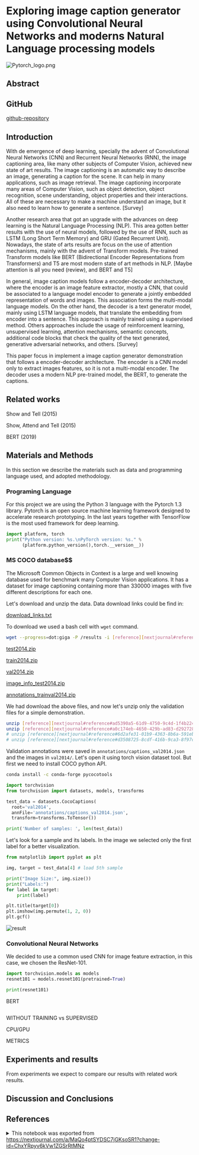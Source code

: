 # Exploring image caption generator using Convolutional Neural Networks and moderns Natural Language processing models

![Pytorch_logo.png][nextjournal#file#99d957af-fae0-41ea-afab-949696fd3c60]

## Abstract

## GitHub

[github-repository][nextjournal#github-repository#d9732e58-bbf7-40c8-81e0-60e79db38101]

## Introduction

With de emergence of deep learning, specially the advent of Convolutional Neural Networks (CNN) and Recurrent Neural Networks (RNN), the image captioning area, like many other subjects of Computer Vision, achieved new state of art results. The image captioning is an automatic way to describe an image, generating a caption for the scene. It can help in many applications, such as image retrieval. The image captioning incorporate many areas of Computer Vision, such as object detection, object recognition, scene understanding, object properties and their interactions. All of these are necessary to make a machine understand an image, but  it also need to learn how to generate a sentence. \[Survey\]

Another research area that got an upgrade with the advances on deep learning is the Natural Language Processing (NLP). This area gotten better results with the use of neural models, followed by the use of RNN, such as LSTM (Long Short Term Memory) and GRU (Gated Recurrent Unit). Nowadays, the state of arts results are focus on the use of attention mechanisms, mainly with the advent of Transform models. Pre-trained Transform models like BERT (Bidirectional Encoder Representations from Transformers) and T5 are most modern state of art methods in NLP. \[Maybe attention is all you need (review), and BERT and T5\]

In general, image caption models follow a encoder-decoder architecture, where the encoder is an image feature extractor, mostly a CNN, that could be associated to a language model encoder to generate a jointly embedded representation of words and images. This association forms the multi-modal language models. On the other hand, the decoder is a text generator model, mainly using LSTM language models, that translate the embedding from encoder into a sentence. This approach is mainly trained using a supervised method. Others approaches include the usage of reinforcement learning, unsupervised learning, attention mechanisms, semantic concepts, additional code blocks that check the quality of the text generated, generative adversarial networks, and others. \[Survey\]

This paper focus in implement a image caption generator demonstration that follows a encoder-decoder architecture. The encoder is a CNN model only to extract images features, so it is not a multi-modal encoder. The decoder uses a modern NLP pre-trained model, the BERT, to generate the captions.  

## Related works

Show and Tell (2015)

Show, Attend and Tell (2015)

BERT (2019)

## Materials and Methods

In this section we describe the materials such as data and programming language used, and adopted methodology.

### Programing Language

For this project we are using the Python 3 language with the Pytorch 1.3 library. Pytorch is an open source machine learning framework designed to accelerate research prototyping. In the last years together with TensorFlow is the most used framework for deep learning.

```python id=2cc038ea-4dad-4cd3-b255-e4fe2c4cc404
import platform, torch
print("Python version: %s.\nPyTorch version: %s." %
      (platform.python_version(),torch.__version__))
```

### MS COCO database$$

The Microsoft Common Objects in Context is a large and well knowing database used for benchmark many Computer Vision applications.  It has a dataset for image captioning containing more than 330000 images with five different descriptions for each one. 

Let's download and unzip the data. Data download links could be find in:

[download_links.txt][nextjournal#file#71ddd10c-207a-4473-a709-8e43c3eb46d2]

To download we used a bash cell with `wget` command.

```bash id=150585be-fcca-4821-a1da-b91a650f258a
wget --progress=dot:giga -P /results -i [reference][nextjournal#reference#c52b7b53-f891-40b3-b443-eba915e57b98]
```

[test2014.zip][nextjournal#output#150585be-fcca-4821-a1da-b91a650f258a#test2014.zip]

[train2014.zip][nextjournal#output#150585be-fcca-4821-a1da-b91a650f258a#train2014.zip]

[val2014.zip][nextjournal#output#150585be-fcca-4821-a1da-b91a650f258a#val2014.zip]

[image_info_test2014.zip][nextjournal#output#150585be-fcca-4821-a1da-b91a650f258a#image_info_test2014.zip]

[annotations_trainval2014.zip][nextjournal#output#150585be-fcca-4821-a1da-b91a650f258a#annotations_trainval2014.zip]

We had download the above files, and now let's unzip only the validation files for a simple demonstration.

```bash id=933c43f5-42db-4187-81de-b96ec6ce3a86
unzip [reference][nextjournal#reference#ad5390a5-61d9-4750-9c4d-1f4b22449c91]
unzip [reference][nextjournal#reference#a0c174eb-4650-429b-ad83-d292728d56ac]
# unzip [reference][nextjournal#reference#6d2afe31-01b9-4363-8b6a-591ebbc22e22]
# unzip [reference][nextjournal#reference#d3508725-8cdf-416b-9ca3-8f97cca1a142]
```

Validation annotations were saved in `annotations/captions_val2014.json` and the images in `val2014/`. Let's open it using torch vision dataset tool. But first we need to install COCO python API.

```bash id=8c1ea37e-ca3e-4f9e-b718-cb31d20e8d55
conda install -c conda-forge pycocotools
```

```python id=aaaed38c-05c0-4ad8-9d5a-f1e42eb52dd8
import torchvision 
from torchvision import datasets, models, transforms

test_data = datasets.CocoCaptions(
  root='val2014',
  annFile='annotations/captions_val2014.json',
  transform=transforms.ToTensor())

print('Number of samples: ', len(test_data))
```

Let's look for a sample and its labels. In the image we selected only the first label for a better visualization.

```python id=a2a64983-107b-43ec-9a66-79e88e1b533b
from matplotlib import pyplot as plt

img, target = test_data[4] # load 5th sample

print("Image Size:", img.size())
print("Labels:")
for label in target:
	print(label)

plt.title(target[0])
plt.imshow(img.permute(1, 2, 0))
plt.gcf()
```

![result][nextjournal#output#a2a64983-107b-43ec-9a66-79e88e1b533b#result]

### Convolutional Neural Networks

We decided to use a common used CNN for image feature extraction, in this case, we chosen the ResNet-101.

```python id=8697ac42-8bc8-4586-afaf-a41829beb77c
import torchvision.models as models
resnet101 = models.resnet101(pretrained=True)
```

```python id=f14263af-258c-4c75-bfa9-d8334becc3a0
print(resnet101)
```

BERT

```python id=78d7615a-47aa-4287-a958-e662e7f681fe
```

WITHOUT TRAINING vs SUPERVISED

CPU/GPU

METRICS

## Experiments and results

From experiments we expect to compare our results with related work results.

## Discussion and Conclusions

## References

[nextjournal#file#99d957af-fae0-41ea-afab-949696fd3c60]:
<https://nextjournal.com/data/Qmf3UDWgi8zVgPR6Mo6ebVgzSpufsiELMRWdu2aa8nysTb?filename=Pytorch_logo.png&content-type=image/png> (Vinyals et al - Show and Tell: A Neural Image Caption Generator \(2015\).)

[nextjournal#github-repository#d9732e58-bbf7-40c8-81e0-60e79db38101]:
<https://github.com/LuizPitaAlmeida/image_caption_generator>

[nextjournal#file#71ddd10c-207a-4473-a709-8e43c3eb46d2]:
<https://nextjournal.com/data/QmbGGMwq9367tBsBRwFjbuHjUj5qDQcqTQQST41nMf7JYi?filename=download_links.txt&content-type=text/plain>

[nextjournal#reference#c52b7b53-f891-40b3-b443-eba915e57b98]:
<#nextjournal#reference#c52b7b53-f891-40b3-b443-eba915e57b98>

[nextjournal#output#150585be-fcca-4821-a1da-b91a650f258a#test2014.zip]:
<https://nextjournal.com/data/Qme9KeWLidXoPmduo2TGHMGfQtfCefn4sy6KE5TwbqtrZ4?filename=test2014.zip&content-type=application/zip>

[nextjournal#output#150585be-fcca-4821-a1da-b91a650f258a#train2014.zip]:
<https://nextjournal.com/data/QmeMH1Pqjr7Q2MjZCkz1j8sd8HHFpoPDqTAiTLSwYNw6Rr?filename=train2014.zip&content-type=application/zip>

[nextjournal#output#150585be-fcca-4821-a1da-b91a650f258a#val2014.zip]:
<https://nextjournal.com/data/QmfUY9ceVUXAshr5KpbkBzgjWe1KLhSXZgvtu8THbJr5BM?filename=val2014.zip&content-type=application/zip>

[nextjournal#output#150585be-fcca-4821-a1da-b91a650f258a#image_info_test2014.zip]:
<https://nextjournal.com/data/QmWkJfmR5ehN6rVwvXMFDqv9p1NDDTYVFLJ9e6xMrUZoRJ?filename=image_info_test2014.zip&content-type=application/zip>

[nextjournal#output#150585be-fcca-4821-a1da-b91a650f258a#annotations_trainval2014.zip]:
<https://nextjournal.com/data/QmNYeNZtarkaCjdmYAribzgQfNMyc3WnATZuswjPxFa7hz?filename=annotations_trainval2014.zip&content-type=application/zip>

[nextjournal#reference#ad5390a5-61d9-4750-9c4d-1f4b22449c91]:
<#nextjournal#reference#ad5390a5-61d9-4750-9c4d-1f4b22449c91>

[nextjournal#reference#a0c174eb-4650-429b-ad83-d292728d56ac]:
<#nextjournal#reference#a0c174eb-4650-429b-ad83-d292728d56ac>

[nextjournal#reference#6d2afe31-01b9-4363-8b6a-591ebbc22e22]:
<#nextjournal#reference#6d2afe31-01b9-4363-8b6a-591ebbc22e22>

[nextjournal#reference#d3508725-8cdf-416b-9ca3-8f97cca1a142]:
<#nextjournal#reference#d3508725-8cdf-416b-9ca3-8f97cca1a142>

[nextjournal#output#a2a64983-107b-43ec-9a66-79e88e1b533b#result]:
<https://nextjournal.com/data/QmZsqhSmCKSPtnVkgTDTz7TxhwkMLwQN4miZwz2BsAku5j?content-type=image/svg%2Bxml>

<details id="com.nextjournal.article">
<summary>This notebook was exported from <a href="https://nextjournal.com/a/MaQo4ptSYDSC7jGKsoSR1?change-id=ChxYRpyv6kVw1ZGSrRtMNz">https://nextjournal.com/a/MaQo4ptSYDSC7jGKsoSR1?change-id=ChxYRpyv6kVw1ZGSrRtMNz</a></summary>

```edn nextjournal-metadata
{:article
 {:settings nil,
  :nodes
  {"150585be-fcca-4821-a1da-b91a650f258a"
   {:compute-ref #uuid "b3f96275-e5ba-4896-be82-e74f77d81b8d",
    :exec-duration 742826,
    :id "150585be-fcca-4821-a1da-b91a650f258a",
    :kind "code",
    :locked? true,
    :output-log-lines {:stdout 865},
    :runtime [:runtime "3fa4d222-d6e3-4a8f-9cd1-ac490a7b3325"],
    :stdout-collapsed? false},
   "2cc038ea-4dad-4cd3-b255-e4fe2c4cc404"
   {:compute-ref #uuid "be0da0bd-0661-4e5f-8f97-b2d2285a5b7e",
    :exec-duration 925,
    :id "2cc038ea-4dad-4cd3-b255-e4fe2c4cc404",
    :kind "code",
    :output-log-lines {:stdout 3},
    :refs (),
    :runtime [:runtime "3fa4d222-d6e3-4a8f-9cd1-ac490a7b3325"]},
   "3fa4d222-d6e3-4a8f-9cd1-ac490a7b3325"
   {:environment
    [:environment
     {:article/nextjournal.id
      #uuid "5b5615a1-6b2b-4cef-9620-9858a4f0f2f3",
      :change/nextjournal.id
      #uuid "5df706bf-9a09-43e3-8de2-ff9647fb5215",
      :node/id "24f5f730-f1c8-497a-a1e7-b5b623450b49"}],
    :environment? true,
    :id "3fa4d222-d6e3-4a8f-9cd1-ac490a7b3325",
    :kind "runtime",
    :language "python",
    :name "PyTorch",
    :type :nextjournal,
    :runtime/mounts
    [{:src [:node "d9732e58-bbf7-40c8-81e0-60e79db38101"],
      :dest "/image_caption_generator"}]},
   "6d2afe31-01b9-4363-8b6a-591ebbc22e22"
   {:id "6d2afe31-01b9-4363-8b6a-591ebbc22e22",
    :kind "reference",
    :link
    [:output
     "150585be-fcca-4821-a1da-b91a650f258a"
     "image_info_test2014.zip"]},
   "71ddd10c-207a-4473-a709-8e43c3eb46d2"
   {:id "71ddd10c-207a-4473-a709-8e43c3eb46d2", :kind "file"},
   "78d7615a-47aa-4287-a958-e662e7f681fe"
   {:id "78d7615a-47aa-4287-a958-e662e7f681fe",
    :kind "code",
    :runtime [:runtime "3fa4d222-d6e3-4a8f-9cd1-ac490a7b3325"]},
   "8697ac42-8bc8-4586-afaf-a41829beb77c"
   {:compute-ref #uuid "da6e20fa-e546-4c8b-a218-414ed7e4cc17",
    :exec-duration 9158,
    :id "8697ac42-8bc8-4586-afaf-a41829beb77c",
    :kind "code",
    :output-log-lines {:stdout 3},
    :runtime [:runtime "3fa4d222-d6e3-4a8f-9cd1-ac490a7b3325"]},
   "8c1ea37e-ca3e-4f9e-b718-cb31d20e8d55"
   {:compute-ref #uuid "48fc9194-1c55-43a2-a85c-513319d2e73b",
    :exec-duration 50258,
    :id "8c1ea37e-ca3e-4f9e-b718-cb31d20e8d55",
    :kind "code",
    :locked? false,
    :output-log-lines {:stdout 66},
    :runtime [:runtime "3fa4d222-d6e3-4a8f-9cd1-ac490a7b3325"]},
   "933c43f5-42db-4187-81de-b96ec6ce3a86"
   {:compute-ref #uuid "05406a08-27b8-4c33-b62e-ba9b94ac6b3d",
    :exec-duration 170863,
    :id "933c43f5-42db-4187-81de-b96ec6ce3a86",
    :kind "code",
    :locked? false,
    :output-log-lines {:stdout 40514},
    :runtime [:runtime "3fa4d222-d6e3-4a8f-9cd1-ac490a7b3325"]},
   "99d957af-fae0-41ea-afab-949696fd3c60"
   {:id "99d957af-fae0-41ea-afab-949696fd3c60", :kind "file"},
   "a0c174eb-4650-429b-ad83-d292728d56ac"
   {:id "a0c174eb-4650-429b-ad83-d292728d56ac",
    :kind "reference",
    :link
    [:output "150585be-fcca-4821-a1da-b91a650f258a" "val2014.zip"]},
   "a2a64983-107b-43ec-9a66-79e88e1b533b"
   {:compute-ref #uuid "dfff63a8-6ac7-4f6d-88f0-2932e6ea7c8b",
    :exec-duration 1833,
    :id "a2a64983-107b-43ec-9a66-79e88e1b533b",
    :kind "code",
    :output-log-lines {:stdout 8},
    :runtime [:runtime "3fa4d222-d6e3-4a8f-9cd1-ac490a7b3325"]},
   "aaaed38c-05c0-4ad8-9d5a-f1e42eb52dd8"
   {:compute-ref #uuid "11f7d8b2-b4dd-4ae8-b9af-59bcfbd82105",
    :exec-duration 1112,
    :id "aaaed38c-05c0-4ad8-9d5a-f1e42eb52dd8",
    :kind "code",
    :output-log-lines {:stdout 6},
    :runtime [:runtime "3fa4d222-d6e3-4a8f-9cd1-ac490a7b3325"]},
   "ad5390a5-61d9-4750-9c4d-1f4b22449c91"
   {:id "ad5390a5-61d9-4750-9c4d-1f4b22449c91",
    :kind "reference",
    :link
    [:output
     "150585be-fcca-4821-a1da-b91a650f258a"
     "annotations_trainval2014.zip"]},
   "c52b7b53-f891-40b3-b443-eba915e57b98"
   {:id "c52b7b53-f891-40b3-b443-eba915e57b98",
    :kind "reference",
    :link [:output "71ddd10c-207a-4473-a709-8e43c3eb46d2" nil]},
   "d3508725-8cdf-416b-9ca3-8f97cca1a142"
   {:id "d3508725-8cdf-416b-9ca3-8f97cca1a142",
    :kind "reference",
    :link
    [:output "150585be-fcca-4821-a1da-b91a650f258a" "test2014.zip"]},
   "d9732e58-bbf7-40c8-81e0-60e79db38101"
   {:id "d9732e58-bbf7-40c8-81e0-60e79db38101",
    :kind "github-repository",
    :ref "master"},
   "f14263af-258c-4c75-bfa9-d8334becc3a0"
   {:compute-ref #uuid "2fa5b049-72d3-476f-ab0c-cc06f3ab3a36",
    :exec-duration 455,
    :id "f14263af-258c-4c75-bfa9-d8334becc3a0",
    :kind "code",
    :output-log-lines {:stdout 330},
    :runtime [:runtime "3fa4d222-d6e3-4a8f-9cd1-ac490a7b3325"]}},
  :nextjournal/id #uuid "02df7717-0b3f-47d8-9a00-c0b5e372c244",
  :article/change
  {:nextjournal/id #uuid "5ecc8144-58e8-43cc-b419-48392e8940a3"}}}

```
</details>
